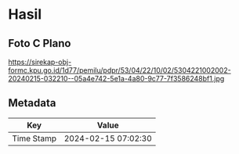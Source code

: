 # Hasil

## Foto C Plano

https://sirekap-obj-formc.kpu.go.id/1d77/pemilu/pdpr/53/04/22/10/02/5304221002002-20240215-032210--05a4e742-5e1a-4a80-9c77-7f3586248bf1.jpg


## Metadata

| Key        | Value               |
| ---------- | ------------------- |
| Time Stamp | 2024-02-15 07:02:30 |




